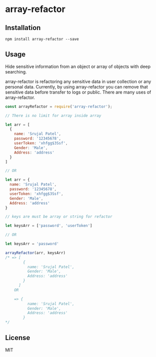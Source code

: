 # array-refactor

## Installation

```
npm install array-refactor --save
```

## Usage

Hide sensitive information from an object or array of objects with deep searching.

array-refactor is refactoring any sensitive data in user collection or any personal data. 
Currently, by using array-refactor you can remove that sensitive data before transfer to logs or public.
There are many uses of array-refactor.

```javascript
const arrayRefactor = require('array-refactor');

// There is no limit for array inside array

let arr = [
  {
    name: 'Srujal Patel',
    password: '12345678',
    userToken: 'xhfgg$3Ssf',
    Gender: 'Male',
    Address: 'address'
  }
] 

// OR

let arr = {
  name: 'Srujal Patel',
  password: '12345678',
  userToken: 'xhfgg$3Ssf',
  Gender: 'Male',
  Address: 'address'
}

// keys are must be array or string for refactor

let keysArr = ['password', 'userToken']

// OR

let keysArr = 'password'

arrayRefactor(arr, keysArr)
/* => [
        {
          name: 'Srujal Patel',
          Gender: 'Male',
          Address: 'address'
        }
      ]
    OR

    => {
          name: 'Srujal Patel',
          Gender: 'Male',
          Address: 'address'
        }
*/


```

## License

MIT
